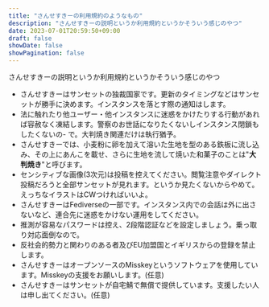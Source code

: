 ```yaml
---
title: "さんせすきーの利用規約のようなもの"
description: "さんせすきーの説明というか利用規約というかそういう感じのやつ"
date: 2023-07-01T20:59:50+09:00
draft: false
showDate: false
showPagination: false
---
```


さんせすきーの説明というか利用規約というかそういう感じのやつ

- さんせすきーはサンセットの独裁国家です。更新のタイミングなどはサンセットが勝手に決めます。インスタンスを落とす際の通知はします。
- 法に触れたり他ユーザー・他インスタンスに迷惑をかけたりする行動があれば容赦なく凍結します。警察のお世話になりたくないしインスタンス閉鎖もしたくないの- で。大判焼き関連だけは執行猶予。
- さんせすきーでは、小麦粉に卵を加えて溶いた生地を型のある鉄板に流し込み、その上にあんこを載せ、さらに生地を流して焼いた和菓子のことは"**大判焼き**"と呼びます。
- センシティブな画像(3次元)は投稿を控えてください。閲覧注意やダイレクト投稿だろうと全部サンセットが見れます。というか見たくないからやめて。えっちなイラストはCWつければいいよ。
- さんせすきーはFediverseの一部です。インスタンス内での会話は外に出さないなど、連合先に迷惑をかけない運用をしてください。
- 推測が容易なパスワードは控え、2段階認証などを設定しましょう。乗っ取り対応面倒なので。
- 反社会的勢力と関わりのある者及びEU加盟国とイギリスからの登録を禁止します。
- さんせすきーはオープンソースのMisskeyというソフトウェアを使用しています。Misskeyの支援をお願いします。(任意)
- さんせすきーはサンセットが自宅鯖で無償で提供しています。支援したい人は申し出てください。(任意)
